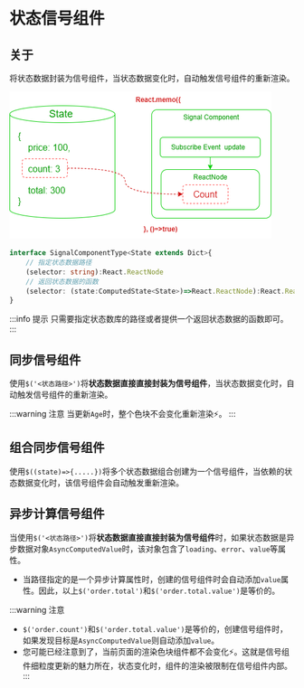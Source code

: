 # 状态信号组件

## 关于

将状态数据封装为信号组件，当状态数据变化时，自动触发信号组件的重新渲染。

![](./images/signal-from-state.drawio.png)



```ts 
interface SignalComponentType<State extends Dict>{
    // 指定状态数据路径
    (selector: string):React.ReactNode   
    // 返回状态数据的函数
    (selector: (state:ComputedState<State>)=>React.ReactNode):React.ReactNode 
}
```

:::info 提示
只需要指定状态数库的路径或者提供一个返回状态数据的函数即可。
:::


## 同步信号组件

使用`$('<状态路径>')`将**状态数据直接直接封装为信号组件**，当状态数据变化时，自动触发信号组件的重新渲染。

<demo react="signals/signalStateBase.tsx"/>

:::warning 注意
当更新`Age`时，整个色块不会变化重新渲染⚡。
:::

## 组合同步信号组件

使用`$((state)=>{.....})`将多个状态数据组合创建为一个信号组件，当依赖的状态数据变化时，该信号组件会自动触发重新渲染。

<demo react="signals/signalComboState.tsx"/>

## 异步计算信号组件

当使用`$('<状态路径>')`将**状态数据直接直接封装为信号组件**时，如果状态数据是异步数据对象`AsyncComputedValue`时，该对象包含了`loading`、`error`、`value`等属性。
 
<demo react="signals/signalAsyncState.tsx"/>
 

- 当路径指定的是一个异步计算属性时，创建的信号组件时会自动添加`value`属性。因此，以上`$('order.total')`和`$('order.total.value')`是等价的。


:::warning 注意 
- `$('order.count')`和`$('order.total.value')`是等价的，创建信号组件时，如果发现目标是`AsyncComputedValue`则自动添加`value`。
- 您可能已经注意到了，当前页面的渲染色块组件都不会变化⚡。这就是信号组件细粒度更新的魅力所在，状态变化时，组件的渲染被限制在信号组件内部。
:::
